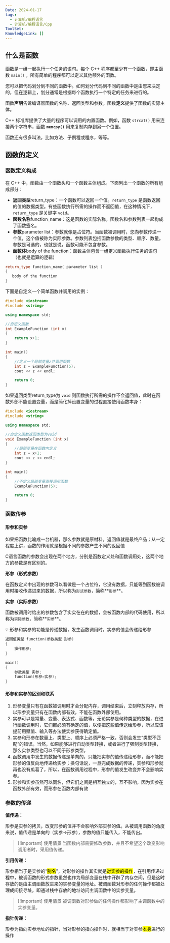```yaml
---
Date: 2024-01-17
tags:
  - 计算机/编程语言
  - 计算机/编程语言/Cpp
ToolSet: 
KnowledgeLink: []
---
```

## 什么是函数

函数是一组一起执行一个任务的语句。每个 C++ 程序都至少有一个函数，即主函数 `main()` ，所有简单的程序都可以定义其他额外的函数。

您可以把代码划分到不同的函数中。如何划分代码到不同的函数中是由您来决定的，但在逻辑上，划分通常是根据每个函数执行一个特定的任务来进行的。

函数**声明**告诉编译器函数的名称、返回类型和参数。函数**定义**提供了函数的实际主体。

C++ 标准库提供了大量的程序可以调用的内置函数。例如，函数 `strcat()` 用来连接两个字符串，函数 **`memcpy()`** 用来复制内存到另一个位置。

函数还有很多叫法，比如方法、子例程或程序，等等。

## 函数的定义

### 函数定义构成

在 C++ 中，函数由一个函数头和一个函数主体组成。下面列出一个函数的所有组成部分：

- **返回类型**return_type：一个函数可以返回一个值。`return_type` 是函数返回的值的数据类型。有些函数执行所需的操作而不返回值，在这种情况下，`return_type` 是关键字 `void`。
- **函数名称**function_name：这是函数的实际名称。函数名和参数列表一起构成了函数签名。
- **参数**parameter list：参数就像是占位符。当函数被调用时，您向参数传递一个值，这个值被称为实际参数。参数列表包括函数参数的类型、顺序、数量。参数是可选的，也就是说，函数可能不包含参数。
- **函数体**body of the function：函数主体包含一组定义函数执行任务的语句（也就是运算的逻辑）

```cpp
return_type function_name( parameter list )
{
   body of the function
}
```

下面是自定义一个简单函数并调用的实例：

```cpp
#include <iostream>
#include <string>

using namespace std;

//自定义函数
int ExampleFunction (int x)
{
	return x+1;
}

int main()
{
	//定义一个局部变量z并调用函数
	int z = ExampleFunction(5);
	cout << z << endl;

	return 0;
}
```

如果返回类型return_type为 `void` 则函数执行所需的操作不会返回值，此时在函数外部不能设置变量，而是简化掉设置变量的过程直接使用函数本身：

```cpp
#include <iostream>
#include <string>

using namespace std;

//自定义函数返回类型为void
void ExampleFunction (int x)
{
	//局部变量在函数内定义
	int z = x+1;
	cout << z << endl;
}

int main()
{
	//不定义局部变量直接调用函数
	ExampleFunction(5);

	return 0;
}
```

### 函数传参
#### **形参和实参**

如果把函数比喻成一台机器，那么参数就是原材料，返回值就是最终产品；从一定程度上讲，函数的作用就是根据不同的参数产生不同的返回值

C语言函数的参数会出现在两个地方，分别是函数定义处和函数调用处，这两个地方的参数是有区别的。

**形参（形式参数）**

在函数定义中出现的参数可以看做是一个占位符，它没有数据，只能等到函数被调用时接收传递进来的数据，所以称为`形式参数`，简称**`形参`**。

**实参（实际参数）**

函数被调用时给出的参数包含了实实在在的数据，会被函数内部的代码使用，所以称为`实际参数`，简称**`实参`**。

<aside> 💡 形参和实参的功能是传递数据，发生函数调用时，实参的值会传递给形参

</aside>

```cpp
返回值类型 function(参数类型 形参) 
{
	操作形参;
}

main() 
{
	参数类型 实参;
	function(形参=实参);
}
```

#### 形参和实参的区别和联系

1. 形参变量只有在函数被调用时才会分配内存，调用结束后，立刻释放内存，所以形参变量只有在函数内部有效，不能在函数外部使用。
2. 实参可以是常量、变量、表达式、函数等，无论实参是何种类型的数据，在进行函数调用时，它们都必须有确定的值，以便把这些值传送给形参，所以应该提前用赋值、输入等办法使实参获得确定值。
3. 实参和形参在数量上、类型上、顺序上必须严格一致，否则会发生“类型不匹配”的错误。当然，如果能够进行自动类型转换，或者进行了强制类型转换，那么实参类型也可以不同于形参类型。
4. 函数调用中发生的数据传递是单向的，只能把实参的值传递给形参，而不能把形参的值反向地传递给实参；换句话说，一旦完成数据的传递，实参和形参就再也没有瓜葛了，所以，在函数调用过程中，形参的值发生改变并不会影响实参。
5. 形参和实参虽然可以同名，但它们之间是相互独立的，互不影响，因为实参在函数外部有效，而形参在函数内部有效

### 参数的传递

**值传递：**

形参是实参的拷贝，改变形参的值并不会影响外部实参的值。从被调用函数的角度来说，值传递是单向的（实参->形参），参数的值只能传入，不能传出。

> [!important] 使用情景
> 当函数内部需要修改参数，并且不希望这个改变影响调用者时，采用值传递。

**引用传递：**

形参相当于是实参的“<mark class="hltr-red">别名</mark>”，对形参的操作其实就是<mark class="hltr-red">对实参的操作</mark>，在引用传递过程中，被调函数的形式参数虽然也作为局部变量在栈中开辟了内存空间，但是这时存放的是由主调函数放进来的实参变量的地址。被调函数对形参的任何操作都被处理成间接寻址，即通过栈中存放的地址访问主调函数中的实参变量。

> [!important] 使用情景
> 被调函数对形参做的任何操作都影响了主调函数中的实参变量。

**指针传递：**

形参为指向实参地址的指针，当对形参的指向操作时，就相当于对实参<mark class="hltr-red">本身</mark>进行的操作